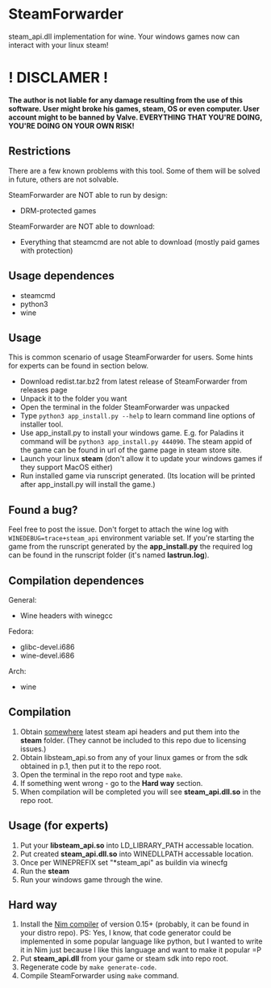 # SteamForwarder
steam_api.dll implementation for wine. Your windows games now can interact with your linux steam!

# ! DISCLAMER !
**The author is not liable for any damage resulting from the use of this software. User might broke his games, steam, OS or even computer. User account might to be banned by Valve. EVERYTHING THAT YOU'RE DOING, YOU'RE DOING ON YOUR OWN RISK!**

## Restrictions
There are a few known problems with this tool. Some of them will be solved in future, others are not solvable.

SteamForwarder are NOT able to run by design:

* DRM-protected games

SteamForwarder are NOT able to download:

* Everything that steamcmd are not able to download (mostly paid games with protection)


## Usage dependences
* steamcmd
* python3
* wine

## Usage

This is common scenario of usage SteamForwarder for users.
Some hints for experts can be found in section below.

* Download redist.tar.bz2 from latest release of SteamForwarder from releases page
* Unpack it to the folder you want
* Open the terminal in the folder SteamForwarder was unpacked
* Type `python3 app_install.py --help` to learn command line options of installer tool.
* Use app\_install.py to install your windows game. E.g. for Paladins it command will be `python3 app_install.py 444090`. The steam appid of the game can be found in url of the game page in steam store site.
* Launch your linux **steam** (don't allow it to update your windows games if they support MacOS either)
* Run installed game via runscript generated. (Its location will be printed after app\_install.py will install the game.)

## Found a bug?
Feel free to post the issue. Don't forget to attach the wine log with `WINEDEBUG=trace+steam_api` environment variable set.
If you're starting the game from the runscript generated by the **app_install.py** the required log can be found in the
runscript folder (it's named **lastrun.log**).

## Compilation dependences
General:
* Wine headers with winegcc

Fedora:
* glibc-devel.i686
* wine-devel.i686

Arch:
* wine

## Compilation
1. Obtain [somewhere](https://partner.steamgames.com/home) latest steam api headers and put them into the **steam** folder. (They cannot be included to this repo due to licensing issues.)
2. Obtain libsteam_api.so from any of your linux games or from the sdk obtained in p.1, then put it to the repo root.
3. Open the terminal in the repo root and type `make`.
4. If something went wrong - go to the **Hard way** section.
5. When compilation will be completed you will see **steam_api.dll.so** in the repo root.

## Usage (for experts)
1. Put your **libsteam_api.so** into LD_LIBRARY_PATH accessable location.
2. Put created **steam_api.dll.so** into WINEDLLPATH accessable location.
3. Once per WINEPREFIX set "*steam_api" as buildin via winecfg
4. Run the **steam**
5. Run your windows game through the wine.

## Hard way
1. Install the [Nim compiler](https://nim-lang.org/download.html) of version 0.15+ (probably, it can be found in your distro repo). PS: Yes, I know, that code generator could be implemented in some popular language like python, but I wanted to write it in Nim just because I like this language and want to make it popular =P
2. Put **steam_api.dll** from your game or steam sdk into repo root.
3. Regenerate code by `make generate-code`.
4. Compile SteamForwarder using `make` command.
